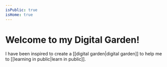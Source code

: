```yaml
---
isPublic: true
isHome: true
---
```


# Welcome to my Digital Garden!

I have been inspired to create a [[digital garden|digital garden]] to help me to [[learning in public|learn in public]].

